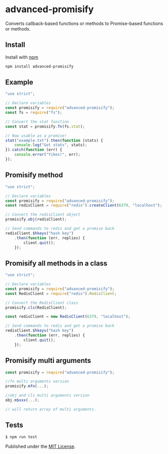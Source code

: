 # advanced-promisify

Converts callback-based functions or methods to Promise-based functions or methods.

## Install

Install with [npm](https://npmjs.org/package/advanced-promisify)

```bash
npm install advanced-promisify
```

## Example

```js
"use strict";

// Declare variables
const promisify = require("advanced-promisify");
const fs = require("fs");

// Convert the stat function
const stat = promisify.fn(fs.stat);

// Now usable as a promise!
stat("example.txt").then(function (stats) {
    console.log("Got stats", stats);
}).catch(function (err) {
    console.error("Yikes!", err);
});
```

## Promisify method
```js
"use strict";

// Declare variables
const promisify = require("advanced-promisify");
const redisClient = require("redis").createClient(6379, "localhost");

// Convert the redisClient object
promisify.obj(redisClient);

// Send commands to redis and get a promise back
redisClient.$hkeys("hash key")
    .then(function (err, replies) {
        client.quit();
    });
```

## Promisify all methods in a class
```js
"use strict";

// Declare variables
const promisify = require("advanced-promisify");
const RedisClient = require("redis").RedisClient;

// Convert the RedisClient class
promisify.cls(RedisClient);

const redisClient = new RedisClient(6379, "localhost");

// Send commands to redis and get a promise back
redisClient.$hkeys("hash key")
    .then(function (err, replies) {
        client.quit();
    });
```

## Promisify multi arguments
```js
const promisify = require("advanced-promisify");

//fn multi arguments version
promisify.mfn(...);

//obj and cls multi arguments version
obj.m$xxx(...);

// will return array of multi arguments.
```

## Tests
```bash
$ npm run test
```

Published under the [MIT License](http://opensource.org/licenses/MIT).